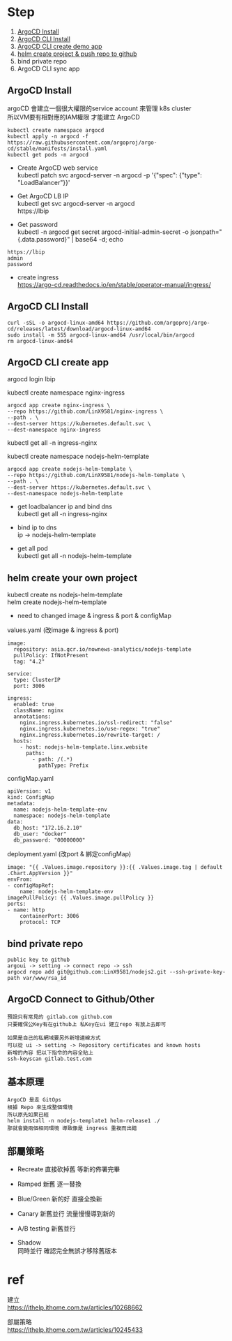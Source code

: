 # Step
1. [ArgoCD Install](#argocd-install) 
2. [ArgoCD CLI Install](#ArgoCD-CLI-Install) 
3. [ArgoCD CLI create demo app](#ArgoCD-CLI-create-demo-app)
4. [helm create project & push repo to github](#helm-create-project)
5. bind private repo  
7. ArgoCD CLI sync app  

## <a name="argocd-install"></a>ArgoCD Install
argoCD 會建立一個很大權限的service account 來管理 k8s cluster  
所以VM要有相對應的IAM權限 才能建立 ArgoCD  

```
kubectl create namespace argocd
kubectl apply -n argocd -f https://raw.githubusercontent.com/argoproj/argo-cd/stable/manifests/install.yaml
kubectl get pods -n argocd
```

* Create ArgoCD web service  
kubectl patch svc argocd-server -n argocd -p '{"spec": {"type": "LoadBalancer"}}'  
  
* Get ArgoCD LB IP  
kubectl get svc argocd-server -n argocd  
https://lbip  
  
* Get password  
kubectl -n argocd get secret argocd-initial-admin-secret -o jsonpath="{.data.password}" | base64 -d; echo  
```
https://lbip  
admin
password
```

* create ingress  
https://argo-cd.readthedocs.io/en/stable/operator-manual/ingress/  


## <a name="ArgoCD-CLI-Install"></a>ArgoCD CLI Install
```
curl -sSL -o argocd-linux-amd64 https://github.com/argoproj/argo-cd/releases/latest/download/argocd-linux-amd64
sudo install -m 555 argocd-linux-amd64 /usr/local/bin/argocd
rm argocd-linux-amd64
```

## <a name="ArgoCD-CLI-create-app"></a>ArgoCD CLI create app

argocd login lbip

kubectl create namespace nginx-ingress
```
argocd app create nginx-ingress \
--repo https://github.com/LinX9581/nginx-ingress \
--path . \
--dest-server https://kubernetes.default.svc \
--dest-namespace nginx-ingress
```
kubectl get all -n ingress-nginx

kubectl create namespace nodejs-helm-template
```
argocd app create nodejs-helm-template \
--repo https://github.com/LinX9581/nodejs-helm-template \
--path . \
--dest-server https://kubernetes.default.svc \
--dest-namespace nodejs-helm-template
```

* get loadbalancer ip and bind dns  
kubectl get all -n ingress-nginx

* bind ip to dns  
ip -> nodejs-helm-template

* get all pod  
kubectl get all -n nodejs-helm-template  

## helm create your own project
kubectl create ns nodejs-helm-template  
helm create nodejs-helm-template  

* need to changed
image & ingress & port & configMap

values.yaml (改image & ingress & port)
```
image:
  repository: asia.gcr.io/nownews-analytics/nodejs-template
  pullPolicy: IfNotPresent
  tag: "4.2"

service:
  type: ClusterIP
  port: 3006

ingress:
  enabled: true
  className: nginx
  annotations:
    nginx.ingress.kubernetes.io/ssl-redirect: "false"
    nginx.ingress.kubernetes.io/use-regex: "true"
    nginx.ingress.kubernetes.io/rewrite-target: /
  hosts:
    - host: nodejs-helm-template.linx.website
      paths:
        - path: /(.*)
          pathType: Prefix
```

configMap.yaml
```
apiVersion: v1
kind: ConfigMap
metadata:
  name: nodejs-helm-template-env
  namespace: nodejs-helm-template
data:
  db_host: "172.16.2.10"
  db_user: "docker"
  db_password: "00000000"
```

deployment.yaml (改port & 綁定configMap)
```
image: "{{ .Values.image.repository }}:{{ .Values.image.tag | default .Chart.AppVersion }}"
envFrom:
- configMapRef:
    name: nodejs-helm-template-env
imagePullPolicy: {{ .Values.image.pullPolicy }}
ports:
- name: http
    containerPort: 3006
    protocol: TCP
```

## bind private repo
```
public key to github  
argoui -> setting -> connect repo -> ssh  
argocd repo add git@github.com:LinX9581/nodejs2.git --ssh-private-key-path var/www/rsa_id  
```

## ArgoCD Connect to Github/Other
```
預設只有常見的 gitlab.com github.com  
只要確保公Key有在github上 私Key在ui 建立repo 有放上去即可

如果是自己的私網域要另外新增連線方式
可以從 ui -> setting -> Repository certificates and known hosts
新增的內容 把以下指令的內容全貼上
ssh-keyscan gitlab.test.com
```

## 基本原理
```
ArgoCD 是走 GitOps
根據 Repo 來生成整個環境
所以原先如果已經
helm install -n nodejs-template1 helm-release1 ./
那就會變兩個相同環境 導致像是 ingress 重複而出錯
```

## 部屬策略
* Recreate 直接砍掉舊 等新的佈署完畢

* Ramped 新舊 逐一替換

* Blue/Green 新的好 直接全換新

* Canary 新舊並行 流量慢慢導到新的

* A/B testing 新舊並行

* Shadow  
同時並行 確認完全無誤才移除舊版本

# ref
建立  
https://ithelp.ithome.com.tw/articles/10268662  

部屬策略  
https://ithelp.ithome.com.tw/articles/10245433  